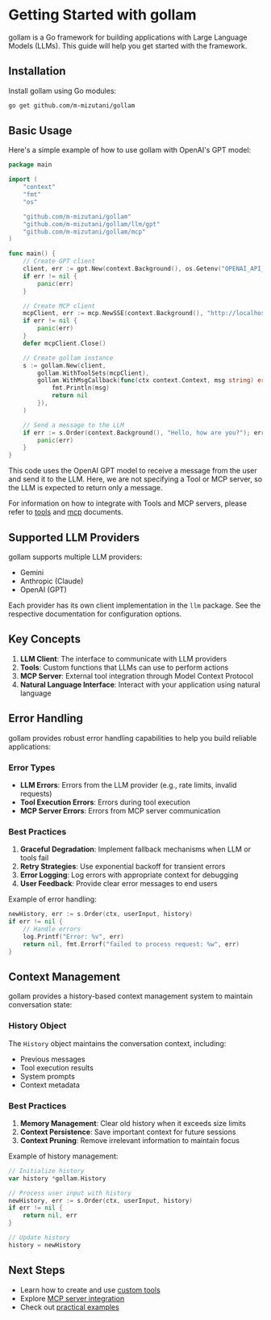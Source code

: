 # Getting Started with gollam

gollam is a Go framework for building applications with Large Language Models (LLMs). This guide will help you get started with the framework.

## Installation

Install gollam using Go modules:

```bash
go get github.com/m-mizutani/gollam
```

## Basic Usage

Here's a simple example of how to use gollam with OpenAI's GPT model:

```go
package main

import (
    "context"
    "fmt"
    "os"

    "github.com/m-mizutani/gollam"
    "github.com/m-mizutani/gollam/llm/gpt"
    "github.com/m-mizutani/gollam/mcp"
)

func main() {
    // Create GPT client
    client, err := gpt.New(context.Background(), os.Getenv("OPENAI_API_KEY"))
    if err != nil {
        panic(err)
    }

    // Create MCP client
    mcpClient, err := mcp.NewSSE(context.Background(), "http://localhost:8080")
    if err != nil {
        panic(err)
    }
    defer mcpClient.Close()

    // Create gollam instance
    s := gollam.New(client,
        gollam.WithToolSets(mcpClient),
        gollam.WithMsgCallback(func(ctx context.Context, msg string) error {
            fmt.Println(msg)
            return nil
        }),
    )

    // Send a message to the LLM
    if err := s.Order(context.Background(), "Hello, how are you?"); err != nil {
        panic(err)
    }
}
```

This code uses the OpenAI GPT model to receive a message from the user and send it to the LLM. Here, we are not specifying a Tool or MCP server, so the LLM is expected to return only a message.

For information on how to integrate with Tools and MCP servers, please refer to [tools](tools.md) and [mcp](mcp.md) documents.

## Supported LLM Providers

gollam supports multiple LLM providers:

- Gemini
- Anthropic (Claude)
- OpenAI (GPT)

Each provider has its own client implementation in the `llm` package. See the respective documentation for configuration options.

## Key Concepts

1. **LLM Client**: The interface to communicate with LLM providers
2. **Tools**: Custom functions that LLMs can use to perform actions
3. **MCP Server**: External tool integration through Model Context Protocol
4. **Natural Language Interface**: Interact with your application using natural language

## Error Handling

gollam provides robust error handling capabilities to help you build reliable applications:

### Error Types
- **LLM Errors**: Errors from the LLM provider (e.g., rate limits, invalid requests)
- **Tool Execution Errors**: Errors during tool execution
- **MCP Server Errors**: Errors from MCP server communication

### Best Practices
1. **Graceful Degradation**: Implement fallback mechanisms when LLM or tools fail
2. **Retry Strategies**: Use exponential backoff for transient errors
3. **Error Logging**: Log errors with appropriate context for debugging
4. **User Feedback**: Provide clear error messages to end users

Example of error handling:
```go
newHistory, err := s.Order(ctx, userInput, history)
if err != nil {
    // Handle errors
    log.Printf("Error: %v", err)
    return nil, fmt.Errorf("failed to process request: %w", err)
}
```

## Context Management

gollam provides a history-based context management system to maintain conversation state:

### History Object
The `History` object maintains the conversation context, including:
- Previous messages
- Tool execution results
- System prompts
- Context metadata

### Best Practices
1. **Memory Management**: Clear old history when it exceeds size limits
2. **Context Persistence**: Save important context for future sessions
3. **Context Pruning**: Remove irrelevant information to maintain focus

Example of history management:
```go
// Initialize history
var history *gollam.History

// Process user input with history
newHistory, err := s.Order(ctx, userInput, history)
if err != nil {
    return nil, err
}

// Update history
history = newHistory
```

## Next Steps

- Learn how to create and use [custom tools](tools.md)
- Explore [MCP server integration](mcp.md)
- Check out [practical examples](examples.md)
